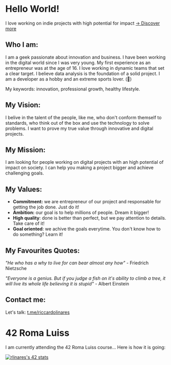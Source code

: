 # Hello World!

I love working on indie projects with high potential for impact [→ Discover more](https://riccardolinares.me/projects/)

## Who I am:

I am a geek passionate about innovation and business.
I have been working in the digital world since I was very young.
My first experience as an entrepreneur was at the age of 16.
I love working in dynamic teams that set a clear target.
I believe data analysis is the foundation of a solid project.
I am a developer as a hobby and an extreme sports lover. (🏓)

My keywords: innovation, professional growth, healthy lifestyle.

## My Vision:

I belive in the talent of the people, like me, who don't conform themself to standards, who think out of the box and use the technology to solve problems. I want to prove my true value through innovative and digital projects.

## My Mission:

I am looking for people working on digital projects with an high potential of impact on society. I can help you making a project bigger and achieve challenging goals.

## My Values:

- **Commitment:** we are entrepreneur of our project and responsable for getting the job done. Just do it!
- **Ambition:** our goal is to help millions of people. Dream it bigger!
- **High quality**: done is better than perfect, but we pay attention to details. Take care of it!
- **Goal oriented**: we achive the goals everytime. You don't know how to do something? Learn it!

## My Favourites Quotes:

_"He who has a why to live for can bear almost any how"_ - Friedrich Nietzsche

_"Everyone is a genius. But if you judge a fish on it's ability to climb a tree, it will live its whole life believing it is stupid"_ - Albert Einstein

## Contact me:

Let's talk: [t.me/riccardolinares](https://t.me/riccardolinares)

# 42 Roma Luiss

I am currently attending the 42 Roma Luiss course... Here is how it is going:

[![rlinares's 42 stats](https://badge42.vercel.app/api/v2/cl1wdiv5j003009jyjuv835bj/stats?cursusId=21&coalitionId=125)](https://github.com/JaeSeoKim/badge42)
